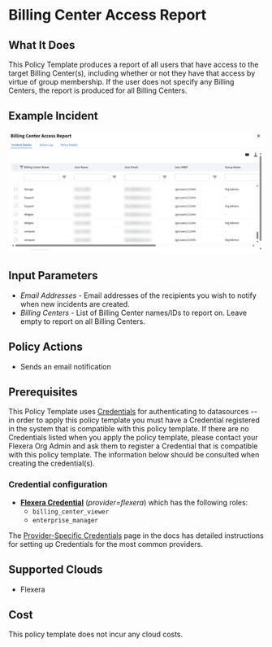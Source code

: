 # Billing Center Access Report

## What It Does

This Policy Template produces a report of all users that have access to the target Billing Center(s), including whether or not they have that access by virtue of group membership. If the user does not specify any Billing Centers, the report is produced for all Billing Centers.

## Example Incident

![Example Incident](example.png "Example Incident")

## Input Parameters

- *Email Addresses* - Email addresses of the recipients you wish to notify when new incidents are created.
- *Billing Centers* - List of Billing Center names/IDs to report on. Leave empty to report on all Billing Centers.

## Policy Actions

- Sends an email notification

## Prerequisites

This Policy Template uses [Credentials](https://docs.flexera.com/flexera/EN/Automation/ManagingCredentialsExternal.htm) for authenticating to datasources -- in order to apply this policy template you must have a Credential registered in the system that is compatible with this policy template. If there are no Credentials listed when you apply the policy template, please contact your Flexera Org Admin and ask them to register a Credential that is compatible with this policy template. The information below should be consulted when creating the credential(s).

### Credential configuration

- [**Flexera Credential**](https://docs.flexera.com/flexera/EN/Automation/ProviderCredentials.htm) (*provider=flexera*) which has the following roles:
  - `billing_center_viewer`
  - `enterprise_manager`

The [Provider-Specific Credentials](https://docs.flexera.com/flexera/EN/Automation/ProviderCredentials.htm) page in the docs has detailed instructions for setting up Credentials for the most common providers.

## Supported Clouds

- Flexera

## Cost

This policy template does not incur any cloud costs.
